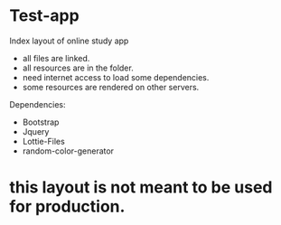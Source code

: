 # Test-app
Index layout of online study app
- all files are linked.
- all resources are in the folder.
- need internet access to load some dependencies.
- some resources are rendered on other servers.

Dependencies:
- Bootstrap
- Jquery
- Lottie-Files
- random-color-generator

# this layout is not meant to be used for production.
